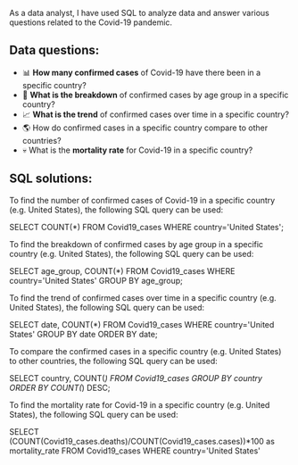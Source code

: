 As a data analyst, I have used SQL to analyze data and answer various questions related to the Covid-19 pandemic.

## Data questions:
- :bar_chart: **How many confirmed cases** of Covid-19 have there been in a specific country?
- :older_man: **What is the breakdown** of confirmed cases by age group in a specific country?
- :chart_with_upwards_trend: **What is the trend** of confirmed cases over time in a specific country?
- :earth_americas: How do confirmed cases in a specific country compare to other countries?
- :skull: What is the **mortality rate** for Covid-19 in a specific country?

## SQL solutions:


To find the number of confirmed cases of Covid-19 in a specific country (e.g. United States), the following SQL query can be used:

SELECT COUNT(*) FROM Covid19_cases WHERE country='United States';

To find the breakdown of confirmed cases by age group in a specific country (e.g. United States), the following SQL query can be used:

SELECT age_group, COUNT(*) FROM Covid19_cases WHERE country='United States' GROUP BY age_group;

To find the trend of confirmed cases over time in a specific country (e.g. United States), the following SQL query can be used:

SELECT date, COUNT(*) FROM Covid19_cases WHERE country='United States' GROUP BY date ORDER BY date;

To compare the confirmed cases in a specific country (e.g. United States) to other countries, the following SQL query can be used:

SELECT country, COUNT(*) FROM Covid19_cases GROUP BY country ORDER BY COUNT(*) DESC;

To find the mortality rate for Covid-19 in a specific country (e.g. United States), the following SQL query can be used:

SELECT (COUNT(Covid19_cases.deaths)/COUNT(Covid19_cases.cases))*100 as mortality_rate  FROM Covid19_cases WHERE country='United States'
